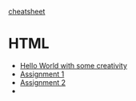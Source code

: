 [cheatsheet]()
# HTML
- [Hello World with some creativity](https://github.com/aniketrepo/crc-workshop/blob/main/html/code/HelloWorld.htm)
- [Assignment 1](https://github.com/aniketrepo/crc-workshop/blob/main/html/code/Assignment1.htm)
- [Assignment 2](https://github.com/aniketrepo/crc-workshop/blob/main/html/code/Assignment2.htm)
- 